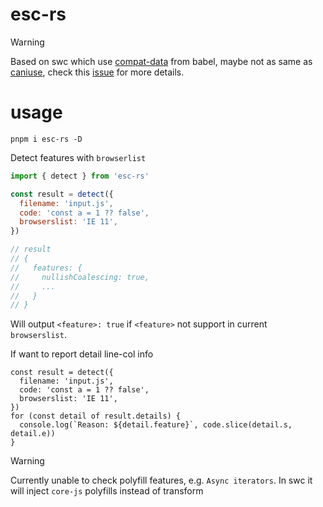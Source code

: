 # esc-rs

> [!WARNING]  
> Based on swc which use [compat-data](https://github.com/babel/babel/blob/main/packages/babel-compat-data/data/plugins.json) from babel, maybe not as same as [caniuse](https://caniuse.com/), check this [issue](https://github.com/babel/babel/issues/16254#event-11678932441) for more details.

# usage

```console
pnpm i esc-rs -D
```

Detect features with `browserlist`

```js
import { detect } from 'esc-rs'

const result = detect({
  filename: 'input.js',
  code: 'const a = 1 ?? false',
  browserslist: 'IE 11',
})

// result
// {
//   features: {
//     nullishCoalescing: true,
//     ...
//   }
// }
```

Will output `<feature>: true` if `<feature>` not support in current `browserslist`. 

If want to report detail line-col info 

```tsx
const result = detect({
  filename: 'input.js',
  code: 'const a = 1 ?? false',
  browserslist: 'IE 11',
})
for (const detail of result.details) {
  console.log(`Reason: ${detail.feature}`, code.slice(detail.s, detail.e))
}
```

> [!WARNING]  
> Currently unable to check polyfill features, e.g. `Async iterators`. In swc it will inject `core-js` polyfills instead of transform